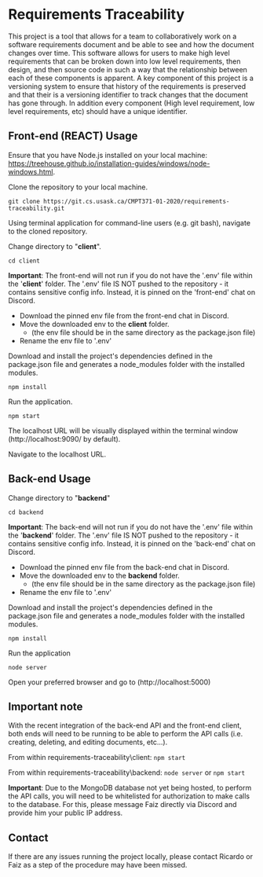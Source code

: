 # Requirements Traceability
This project is a tool that allows for a team to collaboratively work on a software requirements document and be able to see and how the document changes over time. This software allows for users to make high level requirements that can be broken down into low level requirements, then design, and then source code in such a way that the relationship between each of these components is apparent. A key component of this project is a versioning system to ensure that history of the requirements is preserved and that their is a versioning identifier to track changes that the document has gone through. In addition every component (High level requirement, low level requirements, etc) should have a unique identifier.
## Front-end (REACT) Usage

Ensure that you have Node.js installed on your local machine: https://treehouse.github.io/installation-guides/windows/node-windows.html.

Clone the repository to your local machine.

`git clone https://git.cs.usask.ca/CMPT371-01-2020/requirements-traceability.git`

Using terminal application for command-line users (e.g. git bash), navigate to the cloned repository.

Change directory to "**client**".

`cd client`

**Important**: The front-end will not run if you do not have the '.env' file within the '**client**' folder. The '.env' file IS NOT pushed to the repository - it contains sensitive config info. Instead, it is pinned on the 'front-end' chat on Discord.

- Download the pinned env file from the front-end chat in Discord.
- Move the downloaded env to the **client** folder.
  - (the env file should be in the same directory as the package.json file)
- Rename the env file to '.env'

Download and install the project's dependencies defined in the package.json file and generates a node_modules folder with the installed modules.

`npm install`

Run the application.

`npm start`

The localhost URL will be visually displayed within the terminal window (http://localhost:9090/ by default). 

Navigate to the localhost URL.

## Back-end Usage

Change directory to "**backend**" 

`cd backend`

**Important**: The back-end will not run if you do not have the '.env' file within the '**backend**' folder. The '.env' file IS NOT pushed to the repository - it contains sensitive config info. Instead, it is pinned on the 'back-end' chat on Discord.

- Download the pinned env file from the back-end chat in Discord.
- Move the downloaded env to the **backend** folder.
  - (the env file should be in the same directory as the package.json file)
- Rename the env file to '.env'

Download and install the project's dependencies defined in the package.json file and generates a node_modules folder with the installed modules.

`npm install` 

Run the application 

`node server` 

Open your preferred browser and go to (http://localhost:5000)

## Important note

With the recent integration of the back-end API and the front-end client, both ends will need to be running to be able to perform the API calls (i.e. creating, deleting, and editing documents, etc...).

From within requirements-traceability\client: `npm start`

From within requirements-traceability\backend: `node server` or `npm start` 

**Important**: Due to the MongoDB database not yet being hosted, to perform the API calls, you will need to be whitelisted for authorization to make calls to the database. For this, please message Faiz directly via Discord and provide him your public IP address.

## Contact 

If there are any issues running the project locally, please contact Ricardo or Faiz as a step of the procedure may have been missed.
